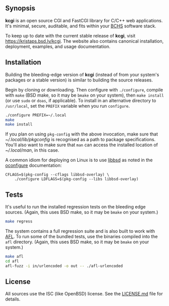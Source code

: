 ## Synopsis

**kcgi** is an open source CGI and FastCGI library for C/C++ web applications.
It's minimal, secure, auditable, and fits within your
[BCHS](https://learnbchs.org) software stack.

To keep up to date with the current stable release of **kcgi**, visit
https://kristaps.bsd.lv/kcgi.  The website also contains canonical
installation, deployment, examples, and usage documentation.

## Installation

Building the bleeding-edge version of **kcgi** (instead of from your system's
packages or a stable version) is similar to building the source releases.

Begin by cloning or downloading.  Then configure with `./configure`,
compile with `make` (BSD make, so it may be `bmake` on your system),
then `make install` (or use `sudo` or `doas`, if applicable).  To
install in an alternative directory to `/usr/local`, set the `PREFIX`
variable when you run `configure`.

```sh
./configure PREFIX=~/.local
make
make install
```

If you plan on using `pkg-config` with the above invocation, make sure
that *~/.local/lib/pkgconfig* is recognised as a path to package
specifications.  You'll also want to make sure that `man` can access the
installed location of *~/.local/man*, in this case.

A common idiom for deploying on Linux is to use
[libbsd](https://libbsd.freedesktop.org/wiki/) as noted in the
[oconfigure](https://github.com/kristapsdz/oconfigure) documentation:

```
CFLAGS=$(pkg-config --cflags libbsd-overlay) \
    ./configure LDFLAGS=$(pkg-config --libs libbsd-overlay)
```

## Tests

It's useful to run the installed regression tests on the bleeding edge
sources.  (Again, this uses BSD make, so it may be `bmake` on your
system.)

```sh
make regress
```

The system contains a full regression suite and is also built to work
with [AFL](http://lcamtuf.coredump.cx/afl/).  To run some of the bundled
tests, use the binaries compiled into the `afl` directory.  (Again, this
uses BSD make, so it may be `bmake` on your system.)

```sh
make afl
cd afl
afl-fuzz -i in/urlencoded -o out -- ./afl-urlencoded
```

## License

All sources use the ISC (like OpenBSD) license.
See the [LICENSE.md](LICENSE.md) file for details.

